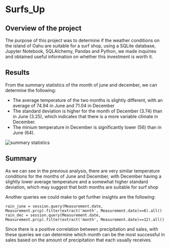 # Surfs_Up

## Overview of the project

The purpose of this project was to determine if the weather conditions on the island of Oahu are suitable for a surf shop, using a SQLite database, Jupyter Notebook, SQLAlchemy, Pandas and Python, we made inquiries and obtained useful information on whether this investment is worth it.

## Results

From the summary statistics of the month of june and december, we can determine the following:

* The average temperature of the two months is slightly different, with an average of 74.94 in June and 71.04 in December
* The standard deviation is higher for the month of December (3.74) than in June (3.25), which indicates that there is a more variable climate in December.
* The minium temperature in December is significantly lower (56) than in June (64).

![summary statistics](https://user-images.githubusercontent.com/81272629/123519365-6c80e580-d670-11eb-827d-ce8ba87063ce.png)

## Summary

As we can see in the previous analysis, there are very similar temperature conditions for the months of June and December, with December having a slightly lower average temperature and a somewhat higher standard deviation, which may suggest that both months are suitable for surf shop

Another queries we could make to get further insights are the following:

```
rain_june = session.query(Measurement.date, Measurement.prcp).filter(extract('month', Measurement.date)==6).all()
rain_dec = session.query(Measurement.date, Measurement.prcp).filter(extract('month', Measurement.date)==12).all()

```

Since there is a positive correlation between precipitation and sales, with these queries we can determine which month can be the most successful in sales based on the amount of precipitation that each usually receives.
